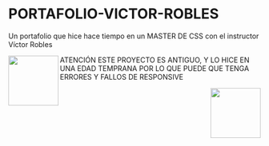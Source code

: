 # PORTAFOLIO-VICTOR-ROBLES
 Un portafolio que hice hace tiempo en un MASTER DE CSS con el instructor Víctor Robles

<img align="left" src="https://media.tenor.com/26pNa498OS0AAAAi/warning-joypixels.gif" width = 100px>

ATENCIÓN ESTE PROYECTO ES ANTIGUO, Y LO HICE EN UNA EDAD TEMPRANA POR LO QUE PUEDE QUE TENGA ERRORES Y FALLOS DE RESPONSIVE

<img align="right" src="https://media.tenor.com/26pNa498OS0AAAAi/warning-joypixels.gif" width = 100px>
